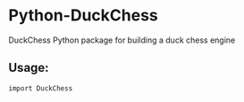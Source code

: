 # Python-DuckChess
DuckChess Python package for building a duck chess engine
## Usage:
```import DuckChess```
